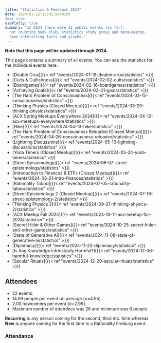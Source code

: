 ```yaml
---
title: "Statistics & Feedback 2024"
date: 2024-02-12T13:41:50+0100
toc: true
usePlotly: true
summary: "In 2024 there were 22 public events (so far),
  not counting book club, statistics study group and meta-meetup.
  Some interesting facts and graphs."
---
```


**Note that this page will be updated through 2024.**

This page contains a summary of all events. You can see the statistics
for the individual events here:

* [Double Crux]({{< ref "events/2024-01-19-double-crux/statistics" >}})
* [Cults & Cultishness]({{< ref "events/2024-02-02-cults/statistics" >}})
* [Boardgames]({{< ref "events/2024-02-16-boardgames/statistics" >}})
* [Achieving Goals]({{< ref "events/2024-03-01-goals/statistics" >}})
* [The Hard Problem of Consciousness]({{< ref "events/2024-03-15-consciousness/statistics" >}})
* [Thinking Physics (Closed Meetup)]({{< ref "events/2024-03-29-thinking-physics/statistics" >}})
* [ACX Spring Meetups Everywhere 2024]({{< ref "events/2024-04-12-acx-meetups-everywhere/statistics" >}})
* [Hike]({{< ref "events/2024-04-13-hike/statistics" >}})
* [The Hard Problem of Consciousness Reloaded (Closed Meetup)]({{< ref "events/2024-04-26-consciousness-reloaded/statistics" >}})
* [Lightning Discussions]({{< ref "events/2024-05-10-lightning-discussions/statistics" >}})
* [Yoda Timers (Closed Meetup)]({{< ref "events/2024-05-24-yoda-timers/statistics" >}})
* [Street Epistemology]({{< ref "events/2024-06-07-street-epistemology/statistics" >}})
* [Introduction to Finances & ETFs (Closed Meetup)]({{< ref "events/2024-06-21-intro-finances/statistics" >}})
* [Rationality Taboo]({{< ref "events/2024-07-05-rationality-taboo/statistics" >}})
* [Street Epistemology 2 (Closed Meetup)]({{< ref "events/2024-07-19-street-epistemology-2/statistics" >}})
* [Thinking Physics 2]({{< ref "events/2024-09-27-thinking-physics-2/statistics" >}})
* [ACX Meetup Fall 2024]({{< ref "events/2024-10-11-acx-meetup-fall-2024/statistics" >}})
* [Secret Hitler & Other Games]({{< ref "events/2024-10-25-secret-hitler-and-other-games/statistics" >}})
* [State of Generative AI]({{< ref "events/2024-11-08-state-of-generative-ai/statistics" >}})
* [Diplomacy]({{< ref "events/2024-11-22-diplomacy/statistics" >}})
* [Is Any Knowledge Intrinsically Harmful?]({{< ref "events/2024-12-06-harmful-knowledge/statistics" >}})
* [Secular Rituals]({{< ref "events/2024-12-20-secular-rituals/statistics" >}})


## Attendees

* 22 events.
* 14.09 people per event on average (σ=4.95).
* 2.00 newcomers per event (σ=2.99).
* Maximum number of attendees was 26 and minimum was 6 people.

**Recurring** is any person coming for the second, third etc. time whereas
**New** is anyone coming for the first time to a Rationality Freiburg event.

### Attendance

<div><div>                            <div id="a69e0894-4683-41d0-853a-4c6ec67a0899" class="plotly-graph-div" style="height:100%; width:100%;"></div>            <script type="text/javascript">                                    window.PLOTLYENV=window.PLOTLYENV || {};                                    if (document.getElementById("a69e0894-4683-41d0-853a-4c6ec67a0899")) {                    Plotly.newPlot(                        "a69e0894-4683-41d0-853a-4c6ec67a0899",                        [{"customdata":[["Double Crux","Recurring"],["Cults & Cultishness","Recurring"],["Boardgames","Recurring"],["Achieving Goals","Recurring"],["The Hard Problem of Consciousness","Recurring"],["Thinking Physics (Closed Meetup)","Recurring"],["ACX Spring Meetups Everywhere 2024","Recurring"],["Hike","Recurring"],["The Hard Problem of Consciousness Reloaded (Closed Meetup)","Recurring"],["Lightning Discussions","Recurring"],["Yoda Timers (Closed Meetup)","Recurring"],["Street Epistemology","Recurring"],["Introduction to Finances & ETFs (Closed Meetup)","Recurring"],["Rationality Taboo","Recurring"],["Street Epistemology 2 (Closed Meetup)","Recurring"],["Thinking Physics 2","Recurring"],["ACX Meetup Fall 2024","Recurring"],["Secret Hitler & Other Games","Recurring"],["State of Generative AI","Recurring"],["Diplomacy","Recurring"],["Is Any Knowledge Intrinsically Harmful?","Recurring"],["Secular Rituals","Recurring"]],"hovertemplate":"%{customdata[0]}\u003cbr\u003eDate: %{x}\u003cbr\u003e%{customdata[1]} participants: %{y}","legendgroup":"Recurring","line":{"color":"#ffd320","dash":"solid"},"marker":{"symbol":"circle","size":10},"mode":"markers+lines","name":"Recurring","orientation":"v","showlegend":true,"x":["2024-01-19","2024-02-02","2024-02-16","2024-03-01","2024-03-15","2024-03-29","2024-04-12","2024-04-13","2024-04-26","2024-05-10","2024-05-24","2024-06-07","2024-06-21","2024-07-05","2024-07-19","2024-09-27","2024-10-11","2024-10-25","2024-11-08","2024-11-22","2024-12-06","2024-12-20"],"xaxis":"x","y":[16,14,11,19,20,14,12,12,15,15,9,9,12,6,10,5,12,12,11,10,12,10],"yaxis":"y","type":"scatter"},{"customdata":[["Double Crux","New"],["Cults & Cultishness","New"],["Boardgames","New"],["Achieving Goals","New"],["The Hard Problem of Consciousness","New"],["Thinking Physics (Closed Meetup)","New"],["ACX Spring Meetups Everywhere 2024","New"],["Hike","New"],["The Hard Problem of Consciousness Reloaded (Closed Meetup)","New"],["Lightning Discussions","New"],["Yoda Timers (Closed Meetup)","New"],["Street Epistemology","New"],["Introduction to Finances & ETFs (Closed Meetup)","New"],["Rationality Taboo","New"],["Street Epistemology 2 (Closed Meetup)","New"],["Thinking Physics 2","New"],["ACX Meetup Fall 2024","New"],["Secret Hitler & Other Games","New"],["State of Generative AI","New"],["Diplomacy","New"],["Is Any Knowledge Intrinsically Harmful?","New"],["Secular Rituals","New"]],"hovertemplate":"%{customdata[0]}\u003cbr\u003eDate: %{x}\u003cbr\u003e%{customdata[1]} participants: %{y}","legendgroup":"New","line":{"color":"red","dash":"solid"},"marker":{"symbol":"circle","size":10},"mode":"markers+lines","name":"New","orientation":"v","showlegend":true,"x":["2024-01-19","2024-02-02","2024-02-16","2024-03-01","2024-03-15","2024-03-29","2024-04-12","2024-04-13","2024-04-26","2024-05-10","2024-05-24","2024-06-07","2024-06-21","2024-07-05","2024-07-19","2024-09-27","2024-10-11","2024-10-25","2024-11-08","2024-11-22","2024-12-06","2024-12-20"],"xaxis":"x","y":[3,2,7,1,6,0,1,1,0,3,0,0,0,0,0,4,2,1,12,0,0,1],"yaxis":"y","type":"scatter"},{"customdata":[["Double Crux","Total"],["Cults & Cultishness","Total"],["Boardgames","Total"],["Achieving Goals","Total"],["The Hard Problem of Consciousness","Total"],["Thinking Physics (Closed Meetup)","Total"],["ACX Spring Meetups Everywhere 2024","Total"],["Hike","Total"],["The Hard Problem of Consciousness Reloaded (Closed Meetup)","Total"],["Lightning Discussions","Total"],["Yoda Timers (Closed Meetup)","Total"],["Street Epistemology","Total"],["Introduction to Finances & ETFs (Closed Meetup)","Total"],["Rationality Taboo","Total"],["Street Epistemology 2 (Closed Meetup)","Total"],["Thinking Physics 2","Total"],["ACX Meetup Fall 2024","Total"],["Secret Hitler & Other Games","Total"],["State of Generative AI","Total"],["Diplomacy","Total"],["Is Any Knowledge Intrinsically Harmful?","Total"],["Secular Rituals","Total"]],"hovertemplate":"%{customdata[0]}\u003cbr\u003eDate: %{x}\u003cbr\u003e%{customdata[1]} participants: %{y}","legendgroup":"Total","line":{"color":"darkblue","dash":"solid"},"marker":{"symbol":"circle","size":10},"mode":"markers+lines","name":"Total","orientation":"v","showlegend":true,"x":["2024-01-19","2024-02-02","2024-02-16","2024-03-01","2024-03-15","2024-03-29","2024-04-12","2024-04-13","2024-04-26","2024-05-10","2024-05-24","2024-06-07","2024-06-21","2024-07-05","2024-07-19","2024-09-27","2024-10-11","2024-10-25","2024-11-08","2024-11-22","2024-12-06","2024-12-20"],"xaxis":"x","y":[19,16,18,20,26,14,13,13,15,18,9,9,12,6,10,9,14,13,23,10,12,11],"yaxis":"y","type":"scatter"}],                        {"template":{"data":{"histogram2dcontour":[{"type":"histogram2dcontour","colorbar":{"outlinewidth":0,"ticks":""},"colorscale":[[0.0,"#0d0887"],[0.1111111111111111,"#46039f"],[0.2222222222222222,"#7201a8"],[0.3333333333333333,"#9c179e"],[0.4444444444444444,"#bd3786"],[0.5555555555555556,"#d8576b"],[0.6666666666666666,"#ed7953"],[0.7777777777777778,"#fb9f3a"],[0.8888888888888888,"#fdca26"],[1.0,"#f0f921"]]}],"choropleth":[{"type":"choropleth","colorbar":{"outlinewidth":0,"ticks":""}}],"histogram2d":[{"type":"histogram2d","colorbar":{"outlinewidth":0,"ticks":""},"colorscale":[[0.0,"#0d0887"],[0.1111111111111111,"#46039f"],[0.2222222222222222,"#7201a8"],[0.3333333333333333,"#9c179e"],[0.4444444444444444,"#bd3786"],[0.5555555555555556,"#d8576b"],[0.6666666666666666,"#ed7953"],[0.7777777777777778,"#fb9f3a"],[0.8888888888888888,"#fdca26"],[1.0,"#f0f921"]]}],"heatmap":[{"type":"heatmap","colorbar":{"outlinewidth":0,"ticks":""},"colorscale":[[0.0,"#0d0887"],[0.1111111111111111,"#46039f"],[0.2222222222222222,"#7201a8"],[0.3333333333333333,"#9c179e"],[0.4444444444444444,"#bd3786"],[0.5555555555555556,"#d8576b"],[0.6666666666666666,"#ed7953"],[0.7777777777777778,"#fb9f3a"],[0.8888888888888888,"#fdca26"],[1.0,"#f0f921"]]}],"heatmapgl":[{"type":"heatmapgl","colorbar":{"outlinewidth":0,"ticks":""},"colorscale":[[0.0,"#0d0887"],[0.1111111111111111,"#46039f"],[0.2222222222222222,"#7201a8"],[0.3333333333333333,"#9c179e"],[0.4444444444444444,"#bd3786"],[0.5555555555555556,"#d8576b"],[0.6666666666666666,"#ed7953"],[0.7777777777777778,"#fb9f3a"],[0.8888888888888888,"#fdca26"],[1.0,"#f0f921"]]}],"contourcarpet":[{"type":"contourcarpet","colorbar":{"outlinewidth":0,"ticks":""}}],"contour":[{"type":"contour","colorbar":{"outlinewidth":0,"ticks":""},"colorscale":[[0.0,"#0d0887"],[0.1111111111111111,"#46039f"],[0.2222222222222222,"#7201a8"],[0.3333333333333333,"#9c179e"],[0.4444444444444444,"#bd3786"],[0.5555555555555556,"#d8576b"],[0.6666666666666666,"#ed7953"],[0.7777777777777778,"#fb9f3a"],[0.8888888888888888,"#fdca26"],[1.0,"#f0f921"]]}],"surface":[{"type":"surface","colorbar":{"outlinewidth":0,"ticks":""},"colorscale":[[0.0,"#0d0887"],[0.1111111111111111,"#46039f"],[0.2222222222222222,"#7201a8"],[0.3333333333333333,"#9c179e"],[0.4444444444444444,"#bd3786"],[0.5555555555555556,"#d8576b"],[0.6666666666666666,"#ed7953"],[0.7777777777777778,"#fb9f3a"],[0.8888888888888888,"#fdca26"],[1.0,"#f0f921"]]}],"mesh3d":[{"type":"mesh3d","colorbar":{"outlinewidth":0,"ticks":""}}],"scatter":[{"fillpattern":{"fillmode":"overlay","size":10,"solidity":0.2},"type":"scatter"}],"parcoords":[{"type":"parcoords","line":{"colorbar":{"outlinewidth":0,"ticks":""}}}],"scatterpolargl":[{"type":"scatterpolargl","marker":{"colorbar":{"outlinewidth":0,"ticks":""}}}],"bar":[{"error_x":{"color":"#2a3f5f"},"error_y":{"color":"#2a3f5f"},"marker":{"line":{"color":"#E5ECF6","width":0.5},"pattern":{"fillmode":"overlay","size":10,"solidity":0.2}},"type":"bar"}],"scattergeo":[{"type":"scattergeo","marker":{"colorbar":{"outlinewidth":0,"ticks":""}}}],"scatterpolar":[{"type":"scatterpolar","marker":{"colorbar":{"outlinewidth":0,"ticks":""}}}],"histogram":[{"marker":{"pattern":{"fillmode":"overlay","size":10,"solidity":0.2}},"type":"histogram"}],"scattergl":[{"type":"scattergl","marker":{"colorbar":{"outlinewidth":0,"ticks":""}}}],"scatter3d":[{"type":"scatter3d","line":{"colorbar":{"outlinewidth":0,"ticks":""}},"marker":{"colorbar":{"outlinewidth":0,"ticks":""}}}],"scattermapbox":[{"type":"scattermapbox","marker":{"colorbar":{"outlinewidth":0,"ticks":""}}}],"scatterternary":[{"type":"scatterternary","marker":{"colorbar":{"outlinewidth":0,"ticks":""}}}],"scattercarpet":[{"type":"scattercarpet","marker":{"colorbar":{"outlinewidth":0,"ticks":""}}}],"carpet":[{"aaxis":{"endlinecolor":"#2a3f5f","gridcolor":"white","linecolor":"white","minorgridcolor":"white","startlinecolor":"#2a3f5f"},"baxis":{"endlinecolor":"#2a3f5f","gridcolor":"white","linecolor":"white","minorgridcolor":"white","startlinecolor":"#2a3f5f"},"type":"carpet"}],"table":[{"cells":{"fill":{"color":"#EBF0F8"},"line":{"color":"white"}},"header":{"fill":{"color":"#C8D4E3"},"line":{"color":"white"}},"type":"table"}],"barpolar":[{"marker":{"line":{"color":"#E5ECF6","width":0.5},"pattern":{"fillmode":"overlay","size":10,"solidity":0.2}},"type":"barpolar"}],"pie":[{"automargin":true,"type":"pie"}]},"layout":{"autotypenumbers":"strict","colorway":["#636efa","#EF553B","#00cc96","#ab63fa","#FFA15A","#19d3f3","#FF6692","#B6E880","#FF97FF","#FECB52"],"font":{"color":"#2a3f5f"},"hovermode":"closest","hoverlabel":{"align":"left"},"paper_bgcolor":"white","plot_bgcolor":"#E5ECF6","polar":{"bgcolor":"#E5ECF6","angularaxis":{"gridcolor":"white","linecolor":"white","ticks":""},"radialaxis":{"gridcolor":"white","linecolor":"white","ticks":""}},"ternary":{"bgcolor":"#E5ECF6","aaxis":{"gridcolor":"white","linecolor":"white","ticks":""},"baxis":{"gridcolor":"white","linecolor":"white","ticks":""},"caxis":{"gridcolor":"white","linecolor":"white","ticks":""}},"coloraxis":{"colorbar":{"outlinewidth":0,"ticks":""}},"colorscale":{"sequential":[[0.0,"#0d0887"],[0.1111111111111111,"#46039f"],[0.2222222222222222,"#7201a8"],[0.3333333333333333,"#9c179e"],[0.4444444444444444,"#bd3786"],[0.5555555555555556,"#d8576b"],[0.6666666666666666,"#ed7953"],[0.7777777777777778,"#fb9f3a"],[0.8888888888888888,"#fdca26"],[1.0,"#f0f921"]],"sequentialminus":[[0.0,"#0d0887"],[0.1111111111111111,"#46039f"],[0.2222222222222222,"#7201a8"],[0.3333333333333333,"#9c179e"],[0.4444444444444444,"#bd3786"],[0.5555555555555556,"#d8576b"],[0.6666666666666666,"#ed7953"],[0.7777777777777778,"#fb9f3a"],[0.8888888888888888,"#fdca26"],[1.0,"#f0f921"]],"diverging":[[0,"#8e0152"],[0.1,"#c51b7d"],[0.2,"#de77ae"],[0.3,"#f1b6da"],[0.4,"#fde0ef"],[0.5,"#f7f7f7"],[0.6,"#e6f5d0"],[0.7,"#b8e186"],[0.8,"#7fbc41"],[0.9,"#4d9221"],[1,"#276419"]]},"xaxis":{"gridcolor":"white","linecolor":"white","ticks":"","title":{"standoff":15},"zerolinecolor":"white","automargin":true,"zerolinewidth":2},"yaxis":{"gridcolor":"white","linecolor":"white","ticks":"","title":{"standoff":15},"zerolinecolor":"white","automargin":true,"zerolinewidth":2},"scene":{"xaxis":{"backgroundcolor":"#E5ECF6","gridcolor":"white","linecolor":"white","showbackground":true,"ticks":"","zerolinecolor":"white","gridwidth":2},"yaxis":{"backgroundcolor":"#E5ECF6","gridcolor":"white","linecolor":"white","showbackground":true,"ticks":"","zerolinecolor":"white","gridwidth":2},"zaxis":{"backgroundcolor":"#E5ECF6","gridcolor":"white","linecolor":"white","showbackground":true,"ticks":"","zerolinecolor":"white","gridwidth":2}},"shapedefaults":{"line":{"color":"#2a3f5f"}},"annotationdefaults":{"arrowcolor":"#2a3f5f","arrowhead":0,"arrowwidth":1},"geo":{"bgcolor":"white","landcolor":"#E5ECF6","subunitcolor":"white","showland":true,"showlakes":true,"lakecolor":"white"},"title":{"x":0.05},"mapbox":{"style":"light"}}},"xaxis":{"anchor":"y","domain":[0.0,1.0],"title":{"text":"Date"},"range":["2024-01-01","2024-12-31"]},"yaxis":{"anchor":"x","domain":[0.0,1.0],"title":{"text":"Participants"},"range":[0,31]},"legend":{"title":{"text":"Participant type"},"tracegroupgap":0},"title":{"text":"Attendance"}},                        {"responsive": true}                    )                };                            </script>        </div></div>

### Referrals

<div><div>                            <div id="cdbc3d08-8449-48aa-ac76-1adfc077b735" class="plotly-graph-div" style="height:100%; width:100%;"></div>            <script type="text/javascript">                                    window.PLOTLYENV=window.PLOTLYENV || {};                                    if (document.getElementById("cdbc3d08-8449-48aa-ac76-1adfc077b735")) {                    Plotly.newPlot(                        "cdbc3d08-8449-48aa-ac76-1adfc077b735",                        [{"domain":{"x":[0.0,1.0],"y":[0.0,1.0]},"labels":["ACX newsletter","Internet search","Through love","Unknown","Word of mouth","meetup.com"],"legendgroup":"","name":"","showlegend":true,"values":[2,2,1,3,19,17],"type":"pie"}],                        {"template":{"data":{"histogram2dcontour":[{"type":"histogram2dcontour","colorbar":{"outlinewidth":0,"ticks":""},"colorscale":[[0.0,"#0d0887"],[0.1111111111111111,"#46039f"],[0.2222222222222222,"#7201a8"],[0.3333333333333333,"#9c179e"],[0.4444444444444444,"#bd3786"],[0.5555555555555556,"#d8576b"],[0.6666666666666666,"#ed7953"],[0.7777777777777778,"#fb9f3a"],[0.8888888888888888,"#fdca26"],[1.0,"#f0f921"]]}],"choropleth":[{"type":"choropleth","colorbar":{"outlinewidth":0,"ticks":""}}],"histogram2d":[{"type":"histogram2d","colorbar":{"outlinewidth":0,"ticks":""},"colorscale":[[0.0,"#0d0887"],[0.1111111111111111,"#46039f"],[0.2222222222222222,"#7201a8"],[0.3333333333333333,"#9c179e"],[0.4444444444444444,"#bd3786"],[0.5555555555555556,"#d8576b"],[0.6666666666666666,"#ed7953"],[0.7777777777777778,"#fb9f3a"],[0.8888888888888888,"#fdca26"],[1.0,"#f0f921"]]}],"heatmap":[{"type":"heatmap","colorbar":{"outlinewidth":0,"ticks":""},"colorscale":[[0.0,"#0d0887"],[0.1111111111111111,"#46039f"],[0.2222222222222222,"#7201a8"],[0.3333333333333333,"#9c179e"],[0.4444444444444444,"#bd3786"],[0.5555555555555556,"#d8576b"],[0.6666666666666666,"#ed7953"],[0.7777777777777778,"#fb9f3a"],[0.8888888888888888,"#fdca26"],[1.0,"#f0f921"]]}],"heatmapgl":[{"type":"heatmapgl","colorbar":{"outlinewidth":0,"ticks":""},"colorscale":[[0.0,"#0d0887"],[0.1111111111111111,"#46039f"],[0.2222222222222222,"#7201a8"],[0.3333333333333333,"#9c179e"],[0.4444444444444444,"#bd3786"],[0.5555555555555556,"#d8576b"],[0.6666666666666666,"#ed7953"],[0.7777777777777778,"#fb9f3a"],[0.8888888888888888,"#fdca26"],[1.0,"#f0f921"]]}],"contourcarpet":[{"type":"contourcarpet","colorbar":{"outlinewidth":0,"ticks":""}}],"contour":[{"type":"contour","colorbar":{"outlinewidth":0,"ticks":""},"colorscale":[[0.0,"#0d0887"],[0.1111111111111111,"#46039f"],[0.2222222222222222,"#7201a8"],[0.3333333333333333,"#9c179e"],[0.4444444444444444,"#bd3786"],[0.5555555555555556,"#d8576b"],[0.6666666666666666,"#ed7953"],[0.7777777777777778,"#fb9f3a"],[0.8888888888888888,"#fdca26"],[1.0,"#f0f921"]]}],"surface":[{"type":"surface","colorbar":{"outlinewidth":0,"ticks":""},"colorscale":[[0.0,"#0d0887"],[0.1111111111111111,"#46039f"],[0.2222222222222222,"#7201a8"],[0.3333333333333333,"#9c179e"],[0.4444444444444444,"#bd3786"],[0.5555555555555556,"#d8576b"],[0.6666666666666666,"#ed7953"],[0.7777777777777778,"#fb9f3a"],[0.8888888888888888,"#fdca26"],[1.0,"#f0f921"]]}],"mesh3d":[{"type":"mesh3d","colorbar":{"outlinewidth":0,"ticks":""}}],"scatter":[{"fillpattern":{"fillmode":"overlay","size":10,"solidity":0.2},"type":"scatter"}],"parcoords":[{"type":"parcoords","line":{"colorbar":{"outlinewidth":0,"ticks":""}}}],"scatterpolargl":[{"type":"scatterpolargl","marker":{"colorbar":{"outlinewidth":0,"ticks":""}}}],"bar":[{"error_x":{"color":"#2a3f5f"},"error_y":{"color":"#2a3f5f"},"marker":{"line":{"color":"#E5ECF6","width":0.5},"pattern":{"fillmode":"overlay","size":10,"solidity":0.2}},"type":"bar"}],"scattergeo":[{"type":"scattergeo","marker":{"colorbar":{"outlinewidth":0,"ticks":""}}}],"scatterpolar":[{"type":"scatterpolar","marker":{"colorbar":{"outlinewidth":0,"ticks":""}}}],"histogram":[{"marker":{"pattern":{"fillmode":"overlay","size":10,"solidity":0.2}},"type":"histogram"}],"scattergl":[{"type":"scattergl","marker":{"colorbar":{"outlinewidth":0,"ticks":""}}}],"scatter3d":[{"type":"scatter3d","line":{"colorbar":{"outlinewidth":0,"ticks":""}},"marker":{"colorbar":{"outlinewidth":0,"ticks":""}}}],"scattermapbox":[{"type":"scattermapbox","marker":{"colorbar":{"outlinewidth":0,"ticks":""}}}],"scatterternary":[{"type":"scatterternary","marker":{"colorbar":{"outlinewidth":0,"ticks":""}}}],"scattercarpet":[{"type":"scattercarpet","marker":{"colorbar":{"outlinewidth":0,"ticks":""}}}],"carpet":[{"aaxis":{"endlinecolor":"#2a3f5f","gridcolor":"white","linecolor":"white","minorgridcolor":"white","startlinecolor":"#2a3f5f"},"baxis":{"endlinecolor":"#2a3f5f","gridcolor":"white","linecolor":"white","minorgridcolor":"white","startlinecolor":"#2a3f5f"},"type":"carpet"}],"table":[{"cells":{"fill":{"color":"#EBF0F8"},"line":{"color":"white"}},"header":{"fill":{"color":"#C8D4E3"},"line":{"color":"white"}},"type":"table"}],"barpolar":[{"marker":{"line":{"color":"#E5ECF6","width":0.5},"pattern":{"fillmode":"overlay","size":10,"solidity":0.2}},"type":"barpolar"}],"pie":[{"automargin":true,"type":"pie"}]},"layout":{"autotypenumbers":"strict","colorway":["#636efa","#EF553B","#00cc96","#ab63fa","#FFA15A","#19d3f3","#FF6692","#B6E880","#FF97FF","#FECB52"],"font":{"color":"#2a3f5f"},"hovermode":"closest","hoverlabel":{"align":"left"},"paper_bgcolor":"white","plot_bgcolor":"#E5ECF6","polar":{"bgcolor":"#E5ECF6","angularaxis":{"gridcolor":"white","linecolor":"white","ticks":""},"radialaxis":{"gridcolor":"white","linecolor":"white","ticks":""}},"ternary":{"bgcolor":"#E5ECF6","aaxis":{"gridcolor":"white","linecolor":"white","ticks":""},"baxis":{"gridcolor":"white","linecolor":"white","ticks":""},"caxis":{"gridcolor":"white","linecolor":"white","ticks":""}},"coloraxis":{"colorbar":{"outlinewidth":0,"ticks":""}},"colorscale":{"sequential":[[0.0,"#0d0887"],[0.1111111111111111,"#46039f"],[0.2222222222222222,"#7201a8"],[0.3333333333333333,"#9c179e"],[0.4444444444444444,"#bd3786"],[0.5555555555555556,"#d8576b"],[0.6666666666666666,"#ed7953"],[0.7777777777777778,"#fb9f3a"],[0.8888888888888888,"#fdca26"],[1.0,"#f0f921"]],"sequentialminus":[[0.0,"#0d0887"],[0.1111111111111111,"#46039f"],[0.2222222222222222,"#7201a8"],[0.3333333333333333,"#9c179e"],[0.4444444444444444,"#bd3786"],[0.5555555555555556,"#d8576b"],[0.6666666666666666,"#ed7953"],[0.7777777777777778,"#fb9f3a"],[0.8888888888888888,"#fdca26"],[1.0,"#f0f921"]],"diverging":[[0,"#8e0152"],[0.1,"#c51b7d"],[0.2,"#de77ae"],[0.3,"#f1b6da"],[0.4,"#fde0ef"],[0.5,"#f7f7f7"],[0.6,"#e6f5d0"],[0.7,"#b8e186"],[0.8,"#7fbc41"],[0.9,"#4d9221"],[1,"#276419"]]},"xaxis":{"gridcolor":"white","linecolor":"white","ticks":"","title":{"standoff":15},"zerolinecolor":"white","automargin":true,"zerolinewidth":2},"yaxis":{"gridcolor":"white","linecolor":"white","ticks":"","title":{"standoff":15},"zerolinecolor":"white","automargin":true,"zerolinewidth":2},"scene":{"xaxis":{"backgroundcolor":"#E5ECF6","gridcolor":"white","linecolor":"white","showbackground":true,"ticks":"","zerolinecolor":"white","gridwidth":2},"yaxis":{"backgroundcolor":"#E5ECF6","gridcolor":"white","linecolor":"white","showbackground":true,"ticks":"","zerolinecolor":"white","gridwidth":2},"zaxis":{"backgroundcolor":"#E5ECF6","gridcolor":"white","linecolor":"white","showbackground":true,"ticks":"","zerolinecolor":"white","gridwidth":2}},"shapedefaults":{"line":{"color":"#2a3f5f"}},"annotationdefaults":{"arrowcolor":"#2a3f5f","arrowhead":0,"arrowwidth":1},"geo":{"bgcolor":"white","landcolor":"#E5ECF6","subunitcolor":"white","showland":true,"showlakes":true,"lakecolor":"white"},"title":{"x":0.05},"mapbox":{"style":"light"}}},"legend":{"tracegroupgap":0},"title":{"text":"How did newcomers find RatFr?"}},                        {"responsive": true}                    )                };                            </script>        </div></div>

## Feedback

* **Responses:** 255 people (82.26% of attendees)

<div><div>                            <div id="5c1b5ccb-cef5-459e-986c-e73ee7f4ea4e" class="plotly-graph-div" style="height:100%; width:100%;"></div>            <script type="text/javascript">                                    window.PLOTLYENV=window.PLOTLYENV || {};                                    if (document.getElementById("5c1b5ccb-cef5-459e-986c-e73ee7f4ea4e")) {                    Plotly.newPlot(                        "5c1b5ccb-cef5-459e-986c-e73ee7f4ea4e",                        [{"customdata":[["Double Crux",18,19],["Cults & Cultishness",15,16],["Boardgames",16,18],["Achieving Goals",19,20],["The Hard Problem of Consciousness",22,26],["Thinking Physics (Closed Meetup)",14,14],["ACX Spring Meetups Everywhere 2024",8,13],["Hike",8,13],["The Hard Problem of Consciousness Reloaded (Closed Meetup)",13,15],["Lightning Discussions",17,18],["Yoda Timers (Closed Meetup)",8,9],["Street Epistemology",8,9],["Introduction to Finances & ETFs (Closed Meetup)",10,12],["Rationality Taboo",3,6],["Street Epistemology 2 (Closed Meetup)",10,10],["Thinking Physics 2",9,9],["ACX Meetup Fall 2024",11,14],["Secret Hitler & Other Games",8,13],["State of Generative AI",9,23],["Diplomacy",9,10],["Is Any Knowledge Intrinsically Harmful?",10,12],["Secular Rituals",10,11]],"hovertemplate":"%{customdata[0]}\u003cbr\u003eDate: %{x}\u003cbr\u003e%{customdata[1]}\u002f%{customdata[2]} participants gave feedback\u003cbr\u003e%{y}%","legendgroup":"","line":{"color":"#ffd320","dash":"solid"},"marker":{"symbol":"circle","size":10},"mode":"markers+lines","name":"","orientation":"v","showlegend":false,"x":["2024-01-19","2024-02-02","2024-02-16","2024-03-01","2024-03-15","2024-03-29","2024-04-12","2024-04-13","2024-04-26","2024-05-10","2024-05-24","2024-06-07","2024-06-21","2024-07-05","2024-07-19","2024-09-27","2024-10-11","2024-10-25","2024-11-08","2024-11-22","2024-12-06","2024-12-20"],"xaxis":"x","y":[94.74,93.75,88.89,95.0,84.62,100.0,61.54,61.54,86.67,94.44,88.89,88.89,83.33,50.0,100.0,100.0,78.57,61.54,39.13,90.0,83.33,90.91],"yaxis":"y","type":"scatter"}],                        {"template":{"data":{"histogram2dcontour":[{"type":"histogram2dcontour","colorbar":{"outlinewidth":0,"ticks":""},"colorscale":[[0.0,"#0d0887"],[0.1111111111111111,"#46039f"],[0.2222222222222222,"#7201a8"],[0.3333333333333333,"#9c179e"],[0.4444444444444444,"#bd3786"],[0.5555555555555556,"#d8576b"],[0.6666666666666666,"#ed7953"],[0.7777777777777778,"#fb9f3a"],[0.8888888888888888,"#fdca26"],[1.0,"#f0f921"]]}],"choropleth":[{"type":"choropleth","colorbar":{"outlinewidth":0,"ticks":""}}],"histogram2d":[{"type":"histogram2d","colorbar":{"outlinewidth":0,"ticks":""},"colorscale":[[0.0,"#0d0887"],[0.1111111111111111,"#46039f"],[0.2222222222222222,"#7201a8"],[0.3333333333333333,"#9c179e"],[0.4444444444444444,"#bd3786"],[0.5555555555555556,"#d8576b"],[0.6666666666666666,"#ed7953"],[0.7777777777777778,"#fb9f3a"],[0.8888888888888888,"#fdca26"],[1.0,"#f0f921"]]}],"heatmap":[{"type":"heatmap","colorbar":{"outlinewidth":0,"ticks":""},"colorscale":[[0.0,"#0d0887"],[0.1111111111111111,"#46039f"],[0.2222222222222222,"#7201a8"],[0.3333333333333333,"#9c179e"],[0.4444444444444444,"#bd3786"],[0.5555555555555556,"#d8576b"],[0.6666666666666666,"#ed7953"],[0.7777777777777778,"#fb9f3a"],[0.8888888888888888,"#fdca26"],[1.0,"#f0f921"]]}],"heatmapgl":[{"type":"heatmapgl","colorbar":{"outlinewidth":0,"ticks":""},"colorscale":[[0.0,"#0d0887"],[0.1111111111111111,"#46039f"],[0.2222222222222222,"#7201a8"],[0.3333333333333333,"#9c179e"],[0.4444444444444444,"#bd3786"],[0.5555555555555556,"#d8576b"],[0.6666666666666666,"#ed7953"],[0.7777777777777778,"#fb9f3a"],[0.8888888888888888,"#fdca26"],[1.0,"#f0f921"]]}],"contourcarpet":[{"type":"contourcarpet","colorbar":{"outlinewidth":0,"ticks":""}}],"contour":[{"type":"contour","colorbar":{"outlinewidth":0,"ticks":""},"colorscale":[[0.0,"#0d0887"],[0.1111111111111111,"#46039f"],[0.2222222222222222,"#7201a8"],[0.3333333333333333,"#9c179e"],[0.4444444444444444,"#bd3786"],[0.5555555555555556,"#d8576b"],[0.6666666666666666,"#ed7953"],[0.7777777777777778,"#fb9f3a"],[0.8888888888888888,"#fdca26"],[1.0,"#f0f921"]]}],"surface":[{"type":"surface","colorbar":{"outlinewidth":0,"ticks":""},"colorscale":[[0.0,"#0d0887"],[0.1111111111111111,"#46039f"],[0.2222222222222222,"#7201a8"],[0.3333333333333333,"#9c179e"],[0.4444444444444444,"#bd3786"],[0.5555555555555556,"#d8576b"],[0.6666666666666666,"#ed7953"],[0.7777777777777778,"#fb9f3a"],[0.8888888888888888,"#fdca26"],[1.0,"#f0f921"]]}],"mesh3d":[{"type":"mesh3d","colorbar":{"outlinewidth":0,"ticks":""}}],"scatter":[{"fillpattern":{"fillmode":"overlay","size":10,"solidity":0.2},"type":"scatter"}],"parcoords":[{"type":"parcoords","line":{"colorbar":{"outlinewidth":0,"ticks":""}}}],"scatterpolargl":[{"type":"scatterpolargl","marker":{"colorbar":{"outlinewidth":0,"ticks":""}}}],"bar":[{"error_x":{"color":"#2a3f5f"},"error_y":{"color":"#2a3f5f"},"marker":{"line":{"color":"#E5ECF6","width":0.5},"pattern":{"fillmode":"overlay","size":10,"solidity":0.2}},"type":"bar"}],"scattergeo":[{"type":"scattergeo","marker":{"colorbar":{"outlinewidth":0,"ticks":""}}}],"scatterpolar":[{"type":"scatterpolar","marker":{"colorbar":{"outlinewidth":0,"ticks":""}}}],"histogram":[{"marker":{"pattern":{"fillmode":"overlay","size":10,"solidity":0.2}},"type":"histogram"}],"scattergl":[{"type":"scattergl","marker":{"colorbar":{"outlinewidth":0,"ticks":""}}}],"scatter3d":[{"type":"scatter3d","line":{"colorbar":{"outlinewidth":0,"ticks":""}},"marker":{"colorbar":{"outlinewidth":0,"ticks":""}}}],"scattermapbox":[{"type":"scattermapbox","marker":{"colorbar":{"outlinewidth":0,"ticks":""}}}],"scatterternary":[{"type":"scatterternary","marker":{"colorbar":{"outlinewidth":0,"ticks":""}}}],"scattercarpet":[{"type":"scattercarpet","marker":{"colorbar":{"outlinewidth":0,"ticks":""}}}],"carpet":[{"aaxis":{"endlinecolor":"#2a3f5f","gridcolor":"white","linecolor":"white","minorgridcolor":"white","startlinecolor":"#2a3f5f"},"baxis":{"endlinecolor":"#2a3f5f","gridcolor":"white","linecolor":"white","minorgridcolor":"white","startlinecolor":"#2a3f5f"},"type":"carpet"}],"table":[{"cells":{"fill":{"color":"#EBF0F8"},"line":{"color":"white"}},"header":{"fill":{"color":"#C8D4E3"},"line":{"color":"white"}},"type":"table"}],"barpolar":[{"marker":{"line":{"color":"#E5ECF6","width":0.5},"pattern":{"fillmode":"overlay","size":10,"solidity":0.2}},"type":"barpolar"}],"pie":[{"automargin":true,"type":"pie"}]},"layout":{"autotypenumbers":"strict","colorway":["#636efa","#EF553B","#00cc96","#ab63fa","#FFA15A","#19d3f3","#FF6692","#B6E880","#FF97FF","#FECB52"],"font":{"color":"#2a3f5f"},"hovermode":"closest","hoverlabel":{"align":"left"},"paper_bgcolor":"white","plot_bgcolor":"#E5ECF6","polar":{"bgcolor":"#E5ECF6","angularaxis":{"gridcolor":"white","linecolor":"white","ticks":""},"radialaxis":{"gridcolor":"white","linecolor":"white","ticks":""}},"ternary":{"bgcolor":"#E5ECF6","aaxis":{"gridcolor":"white","linecolor":"white","ticks":""},"baxis":{"gridcolor":"white","linecolor":"white","ticks":""},"caxis":{"gridcolor":"white","linecolor":"white","ticks":""}},"coloraxis":{"colorbar":{"outlinewidth":0,"ticks":""}},"colorscale":{"sequential":[[0.0,"#0d0887"],[0.1111111111111111,"#46039f"],[0.2222222222222222,"#7201a8"],[0.3333333333333333,"#9c179e"],[0.4444444444444444,"#bd3786"],[0.5555555555555556,"#d8576b"],[0.6666666666666666,"#ed7953"],[0.7777777777777778,"#fb9f3a"],[0.8888888888888888,"#fdca26"],[1.0,"#f0f921"]],"sequentialminus":[[0.0,"#0d0887"],[0.1111111111111111,"#46039f"],[0.2222222222222222,"#7201a8"],[0.3333333333333333,"#9c179e"],[0.4444444444444444,"#bd3786"],[0.5555555555555556,"#d8576b"],[0.6666666666666666,"#ed7953"],[0.7777777777777778,"#fb9f3a"],[0.8888888888888888,"#fdca26"],[1.0,"#f0f921"]],"diverging":[[0,"#8e0152"],[0.1,"#c51b7d"],[0.2,"#de77ae"],[0.3,"#f1b6da"],[0.4,"#fde0ef"],[0.5,"#f7f7f7"],[0.6,"#e6f5d0"],[0.7,"#b8e186"],[0.8,"#7fbc41"],[0.9,"#4d9221"],[1,"#276419"]]},"xaxis":{"gridcolor":"white","linecolor":"white","ticks":"","title":{"standoff":15},"zerolinecolor":"white","automargin":true,"zerolinewidth":2},"yaxis":{"gridcolor":"white","linecolor":"white","ticks":"","title":{"standoff":15},"zerolinecolor":"white","automargin":true,"zerolinewidth":2},"scene":{"xaxis":{"backgroundcolor":"#E5ECF6","gridcolor":"white","linecolor":"white","showbackground":true,"ticks":"","zerolinecolor":"white","gridwidth":2},"yaxis":{"backgroundcolor":"#E5ECF6","gridcolor":"white","linecolor":"white","showbackground":true,"ticks":"","zerolinecolor":"white","gridwidth":2},"zaxis":{"backgroundcolor":"#E5ECF6","gridcolor":"white","linecolor":"white","showbackground":true,"ticks":"","zerolinecolor":"white","gridwidth":2}},"shapedefaults":{"line":{"color":"#2a3f5f"}},"annotationdefaults":{"arrowcolor":"#2a3f5f","arrowhead":0,"arrowwidth":1},"geo":{"bgcolor":"white","landcolor":"#E5ECF6","subunitcolor":"white","showland":true,"showlakes":true,"lakecolor":"white"},"title":{"x":0.05},"mapbox":{"style":"light"}}},"xaxis":{"anchor":"y","domain":[0.0,1.0],"title":{"text":"Date"},"range":["2024-01-01","2024-12-31"]},"yaxis":{"anchor":"x","domain":[0.0,1.0],"title":{"text":"Feedback percentage"},"range":[0,100]},"legend":{"tracegroupgap":0},"title":{"text":"Percentage of people that filled out the feedback form"}},                        {"responsive": true}                    )                };                            </script>        </div></div>

### 1. Practical use: For my life, what we did today will have ...

* **Responses:** 252 people (81.29% of attendees)
* **Answers:**
  * a lot of practical use (1): 41 people
  * quite a bit of practical use (2): 80 people
  * some practical use (3): 50 people
  * little practical use (4): 50 people
  * very little practical use (5): 31 people
* **Average answer:** 2.80 (σ=1.28)

![1. Practical use: For my life, what we did today will have ...](./1-practical-use-for-my-life-what-we-did-today-will-have.png)

### 2. The atmosphere / vibe was ...

* **Responses:** 254 people (81.94% of attendees)
* **Answers:**
  * fantastic (1): 116 people
  * good (2): 124 people
  * okay (3): 11 people
  * bad (4): 2 people
  * horrible (5): 1 person
* **Average answer:** 1.61 (σ=0.65)

![2. The atmosphere / vibe was ...](./2-the-atmosphere-vibe-was.png)

### 3. The amount of content / exercises covered was ...

* **Responses:** 247 people (79.68% of attendees)
* **Answers:**
  * way too much (1): 5 people
  * too much (2): 31 people
  * just right (3): 180 people
  * too little (4): 27 people
  * way too little (5): 4 people
* **Average answer:** 2.98 (σ=0.62)

![3. The amount of content / exercises covered was ...](./3-the-amount-of-content-exercises-covered-was.png)

### 4. The difficulty level of the content / discussion was ...

* **Responses:** 250 people (80.65% of attendees)
* **Answers:**
  * much too easy (1): 6 people
  * too easy (2): 44 people
  * just right (3): 170 people
  * too difficult (4): 29 people
  * much too difficult (5): 1 person
* **Average answer:** 2.90 (σ=0.63)

![4. The difficulty level of the content / discussion was ...](./4-the-difficulty-level-of-the-content-discussion-was.png)

### 5. Structure: On the whole the event needed ...

* **Responses:** 252 people (81.29% of attendees)
* **Answers:**
  * much more structure (1): 5 people
  * more structure (2): 37 people
  * (was just right) (3): 205 people
  * less structure (4): 5 people
  * much less structure (5): 0 people
* **Average answer:** 2.83 (σ=0.47)

![5. Structure: On the whole the event needed ...](./5-structure-on-the-whole-the-event-needed.png)

### 6. The moderation should have been ...

* **Responses:** 249 people (80.32% of attendees)
* **Answers:**
  * much more relaxed (1): 6 people
  * more relaxed (2): 7 people
  * (was just right) (3): 210 people
  * more assertive (4): 22 people
  * much more assertive (5): 4 people
* **Average answer:** 3.04 (σ=0.53)

![6. The moderation should have been ...](./6-the-moderation-should-have-been.png)

### 7. Host preparation: The content / exercises were ...

* **Responses:** 249 people (80.32% of attendees)
* **Answers:**
  * very well prepared (1): 95 people
  * well prepared (2): 89 people
  * okay prepared (3): 59 people
  * not well prepared (4): 4 people
  * not well prepared at all (5): 2 people
* **Average answer:** 1.91 (σ=0.87)

![7. Host preparation: The content / exercises were ...](./7-host-preparation-the-content-exercises-were.png)

### 8. Changing your mind: The event made me ...

* **Responses:** 249 people (80.32% of attendees)
* **Answers:**
  * question many things (1): 11 people
  * question some things (2): 105 people
  * question few things (3): 71 people
  * question very few things (4): 43 people
  * not question anything (5): 19 people
* **Average answer:** 2.82 (σ=1.02)

![8. Changing your mind: The event made me ...](./8-changing-your-mind-the-event-made-me.png)

### 9. Do you think you will come to one (or more) of the next three events?

* **Responses:** 253 people (81.61% of attendees)
* **Answers:**
  * probably no: 12 people
  * probably yes: 241 people

![9. Do you think you will come to one (or more) of the next three events?](./9-do-you-think-you-will-come-to-one-or-more-of-the-next-three-events.png)

### 10. If you answered "probably no" in the previous question or are very uncertain, why is that?

* **Responses:** 13 people (4.19% of attendees)
* **Answers:**
  * Calendar too full.: 1 person
  * Do not get much enlightened due to diverse of discussions.: 1 person
  * Fitting it in the calendar is tricky atm.: 1 person
  * Friday evening is a bad timeslot for me.: 0 people
  * I can't fit another activity into my life.: 1 person
  * I did not like (some of) the people here.: 0 people
  * I did not like today's venue.: 0 people
  * I live too far away.: 9 people
  * I'm not very interested in your usual topics.: 0 people
  * The level of English is too advanced for me.: 0 people

![10. If you answered "probably no" in the previous question or are very uncertain, why is that?](./10-if-you-answered-probably-no-in-the-previous-question-or-are-very-uncertain-why-is-that.png)

### 11. What did you like the most today?

* **Responses:** 145 people (46.77% of attendees)

**Note:** Anything contained in square brackets [] is an edit by the organizers.

> I liked the „make the elephants like each other idea“

> Preconditions to ensure before using the method would be interesting to formalise. A list of common typical cruxes would be nice

> Friendly

> The discussion in the smaller group (though the group was still somewhat big)

> The exercise of fooling an outsider was great! [An older version of the feedback form had only one answer field for "best" and "worst". An organizer split that comment, making the best guess what the commenter was trying to say.]

> Small discussion group

> people

> The many views brought about by the different participants. The reading list.

> Die Übung

> the structure with 3 levels of preparation was very good idea

> Was fun

> die Stimmung + entspannte Atmosphäre

> - das Spielen hat sehr viel Spaß gemacht

> Was fun

> Viele neue Leute + Spiele kennengelernt

> Was fun to be introduced to new games.

> Cool games

> [The game] Karriere Poker

> Got to play Scrabble

> Mich mal wieder ein bisschen an die Karriere-Poker Strategie erinnern. War leider zu kurz, um komplett rein zu kommen.

> New room was great!

> Es gab eine sehr gute Balance zwischen Diskussion, Input und Übungen.  
> Die Triviafragen waren eine gute Idee, aber auch etwas stressig 😄

> Texts [An older version of the feedback form had only one answer field for "best" and "worst". An organizer split that comment, making the best guess what the commenter was trying to say.]

> New room is nice!

> Der große Raum war gut (wenn auch etwas kalt).

> discussions

> Der Raum war schön groß.

> I enjoyed the big group discussion about procrastination.

> Discussion was great. [An older version of the feedback form had only one answer field for "best" and "worst". An organizer split that comment, making the best guess what the commenter was trying to say.]

> Topic

> Room 10/10  
>   
> We have space for some movement exercises there maybe. Like arranging in order of attribute of person for introduction [Typo corrected]

> discussions + exercise

> topic

> Many interesting impulses.  
> Great atmosphere of discussions.

> the topic in general!

> Mind blown

> Some very interesting ideas popped up during presentation and discussion. [An older version of the feedback form had only one answer field for "best" and "worst". An organizer split that comment, making the best guess what the commenter was trying to say.]

> The topic, the progression.

> Gute Präsentationen, angenehme Stimmung.

> Open discussion. 

> Zivilisierte Diskussion in grosser Runde

> the small group discussion (was too little time though)

> Very interesting presentations focusing on two different aspects/approaches to the question of consciousness.

> The presentations and the discussions were really interesting and fun.

> Presentation is rich in content. [An older version of the feedback form had only one answer field for "best" and "worst". An organizer split that comment, making the best guess what the commenter was trying to say.]

> Digging really deep into seemingly simple problems with other people was very enjoyable.

> Loved the structuring and that the number of exercises was not too high.

> Super interesting content.  
> Discovered many flaws in my thinking.  
> Physics is cool!

> The discussions with other people who I hadn't met before. The mindbogliness of the questions.

> Very intersting topic. I liked to discover the flaws in my reasoning and thinking strategies. 

> Demonstrated my lack of intuitive, on-hand knowledge of physics and also that given enough time and effort, can understand (most of) it, even from just thinking and mulling over the problem

> Problems 

> Working in smaller groups depending on our level

> The book I got to know. :-)

> Diskussion

> Die Rätsel

> Noticing my own confusion

> Zu erkennen, dass eine gefühlte 80%ige Sicherheit leicht wieder kippen kann, wenn man länger nachdenkt.

> Most - topics

> Everyone had read some of the material so it was possible to have informed discussions.

> Snacks, some people 

> Zahlen bringen was, wenn man weiss, dass sie falsch sind

> Die Aussicht.

> vibes, the route, nature, discussions

> Most- everyone was inclusive and kind. Other things- hike location, organisation with the public transport

> Getting to know some people

> Fantastic weather, beautiful route and many interesting conversations.

> Good training impulse 😃  
> Group was relaxed, everyone seemed to enjoy the speed

> Walking together, talking to each other 

> Für mich haben Uhrzeit, Dauer und Niveau der Wanderung perfekt gepasst.

> Free seach

> Die Diskussionen.

> small group discussion  
> thought experiments  
> snacks

> Good structure, clear definitions and questions.

> The intro

> The sofa

> Talking about new things, ideas

> Gruppendiskussionen

> The variety of discussion topics

> Very diverse topics, enlightening discussion 

> Diskussionen im Allgemeinen und ihre Struktur (2 Minuten für These, 20 Minuten Gruppendiskussion)

> Escalator came before escalate

> Diskussion über Autokratien. 

> Condensing a topic to a short discussion worked well and made it very interesting.

> Ich durfte 2 minuten am Stück reden

> Örtlichkeit ist sehr schön, Menschen sind super nett und impulse waren cool

> Being actively involved (through the opportunity of bringing a topic)

> Small group discussion

> The atmosphere of a lot of people getting a lot of stuff done at the same time. :-)

> Small round, we all knew each other so it felt quite relaxing.

> Practical Exercise

> The chocolate was quite tasty.

> People ❤️

> How hard and yet possibly useful SE is. Also the video was good. The exercise with climate change belief was great as it was directionally aligned with my bias and so was hard and made me think.

> Interesting topic 

> The discussion 

> Practical part

> Learned a lot, good info and experiences on ETFs.

> Interesting topic with practical application. Useful to hear experiences from different people.

> Knowledge gain was noticeable.

> The interactive discussion all throughout

> SE kinda worked once [fixed grammar]

> Coole Methode!

> Interviews und vorbereitete Fragen

> Challenging questions.

> People

> Exchanging the strategies, interaktive Ansatz

> Systematic approach to thinking. Thanks so much!

> - Thinking logically  
> - Deconstruction of problems  
> - Focusing on the essential

> Das Nachdenken und diskutieren 

> Physics questions

> Speculatius

> Discussing & explaining

> People

> Invest in children

> The vibes. Feeling welcome and included despite me being shy.

> Vibe

> Secret hitler 

> Fun new games

> Was great fun!

> Visit by other rationality group member(s)

> Accusing Omar of being a fascist

> Was surprised by the advances

> Moderator Humor 

> Extraordinarily well structure and compact overview of currently available GenAI tools/plattforms/services that are worth trying. [Typo fixed]

> It was fun!

> Got a very good overview on AI tools. 

> Interactivity

> The story of Cicero

> The game

> combination of input, play and discussion,  vibe

> Playing Diplomacy 

> Playing together was quite fun

> topic + discussions

> Atmosphere, learning my death chance 

> Open topic, great for discussion.

> Working questions, nice discussion groups, the topic

> Very interesting topic, nice discussions rounds

> The couch and the smiles

> Most participants knew each other and I had the impression that the topic itself plus the joking about it made us connect as a group even further.

> Sharing our ritual ideas

> Cogito, ergo sum 

> Interesting insights

> Openess

> Humour, groups discussions
### 12. What did you like the least?

* **Responses:** 82 people (26.45% of attendees)

**Note:** Anything contained in square brackets [] is an edit by the organizers.

> Schade war, dass viel Zeit dafür verwendet wurde Dinge zu wiederholen, die man auch vorher hätte lesen können. Andererseits bereue ich das Lesen nicht, da dort viel mehr interessantes stand. Ich sehe auch, dass man nicht erwarten kann, dass alle vorbereitet zum Meeting kommen. Deshalb eine Idee, welche sich vielleicht praktisch umsetzen lässt: Beim Bilden von Untergruppen teilen wir die Leute auf zwischen denen, die zur Vorbereitung gelesen haben, und den anderen. So profitiert man zumindest dadurch von der eigenen Vorbereitung, dass man mit besser informierten Personen diskutieren kann. Ausnahme evtl. für Leute, die zum ersten Mal auftauchen.

> The conclusion to our discussion about cult. It could have been more structured. Maybe with a voting at the end from 1 to 5 how cultish this group is.

> nothing

> The content felt not cohesive. Some consolidation could help.

> Nichts

> - der Beginn hätte etwas lockerer / gesprächiger sein können

> too much game explanation time due to new players joining in between

> Didn't get to play any new game [Typo fixed]

> Insgesamt ist das Feedback-Formular eher unpassend für einen Spieleabend. ;)

> Exercise

> Die Diskussionen und übung hätten inhaltlich noch etwas spannendere Argumente bringen können, aber das ist halt nicht immer gleich.

> Exercise was quite hard.

> I was not prepared

> snacks :-D [This is an inside joke since some participants would like to snack less.]

> Many discussions in offtopic examples. Low abstraction level.

> less time

> A little bit chaotic today, longer discussion in small groups would have nice, clear definition of consciousness was not given

> First part didn't really 'introduced' what was then presented by Nawid. Felt a bit irrelevant for the discussion part.

> I think some parts of the presentations were not really relevant for the topic.

> Will wasn't fully clear about the arguments are the end. But might just need to think more about it.

> Mehr Zeit, um tiefer in die Diskussion zu gehen wäre gut

> Time management

> I would have preferred more time for discussions, maybe by splitting up the content into several Meetups.

> The discussion is not structured or guided.

> Maybe spend slightly more time on the solutions.

> Nothing. 

> Very Minor: didn't explicitly include "some ways to problem solve" except what came up during discussion. E.g. maybe one attempt without any such discussion and then one attempt after discussing such approaches. But then, would have had time crunch

> Problems

> The long discussion at the end about the details of a problem that has not been discussed/looked into in our group

> /

> Nichts

> Drinking water color [The tap water at the location was yellowish, which had never happened before]

> I had the feeling the discussions today didn't lead to a point. But that's okay. 

> Fewer people than expected so the size of the room and amount of snacks did not match those expectations.

> People quiostioning very basic stuff like probability 

> Ich war schlecht vorbereitet

> Zu viele und anstrengende Steigungen. Der letzte Abstieg. Zeigt mir aber nur, dass ich mehr wandern muss ;)

> it wasn't an official cult hike

> Least- no hike songs and need more group photos at the start-middle-end of the hike.

> Arriving home late 

> The stairs and that I need more training 😃

> Nothing

> Nichts.

> Sense of exhaustion after discussion 

> I was tired

> Nothing

> We unstructured at times but maybe a feature

> Abdriften vom Thema

> Die anderen durften auch

> powerpoint 

> discussions were a bit long, there was no moderation

> No known initial topic

> Maybe some more content would have been good.

> Acoustics

> 45 mins felt long at the start but the video was engaging and stood well; could see some other vids not working well for the purpose. Maybe <25 min of content would be good

> Might have been helpful to provide some example beliefs/topics to use for the practical part of street epistemology. Or ask people to find a topic at home on beforehand. 

> Not enough time for the practical exercise.

> Viel zu wenig Zeit zum Üben. Aber ich habe auch keine Idee, wie man das realistisch hätte verbessern können. _Wenn_ wir mehr Zeit zum Üben gehabt hätten (oder aber eine ungerade Zahl gewesen wären), hätte man auch Dreiergruppen bilden können: Die dritte Person beobachtet nur und schreibt auf, was man hätte verbessern können.

> Some detail aspects were hard to follow. 

> Too many questions in between.

> SE didn't work the other times

> Ich hatte etwas Zahnweh

> Some Background Text or Input on strategies wouldve veen helpful

> Time management 

> The uncertainty 

> Differences in speed within group

> That I didn't prepare... :-(

> Nobody (myself included) seemed to be really well prepared so the discussions were a little shallow.

> No exercises 

> Being a fascist

> Results of practical session were not presented. 

> the about 30 min. delay to get started

> The betrayal 

> Technical issues with beamer etc.

> Not entirely my topic...

> Would have preferred to read the text in advance, instead of during the event

> The presentation could have been a bit longer

> Den Text hätte ich gerne vor der Veranstaltung gelesen und die Zeit für weitere Diskussionen genutzt 

> The discussions were sometimes a little bit shallow and I would have liked to dive deeper into some details of the readings.

> Surprising antipathy against trying something new

> Dass wir uns auf kein Ritual einigen konnten 

> The thought of the risks to make something up, that does not feels suiteable to the group.
